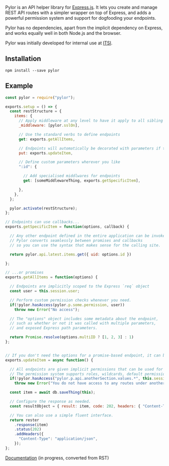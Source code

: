 Pylor is an API helper library for [Express.js](https://expressjs.com/). It lets you create and manage REST API routes with a simpler wrapper on top of Express, and adds a powerful permission system and support for dogfooding your endpoints.

Pylor has no dependencies, apart from the implicit dependency on Express, and works equally well in both Node.js and the browser.

Pylor was initially developed for internal use at [ITSI](https://www.it.si).

Installation
-------------
`npm install --save pylor`

Example
---------

```javascript
const pylor = require("pylor");

exports.setup = () => {
  const restStructure = {
    items: {
      // Apply middleware at any level to have it apply to all sibling and child nodes
      _middleware: [pylor.sslOn],

      // Use the standard verbs to define endpoints
      get: exports.getAllItems,

      // Endpoints will automatically be decorated with parameters if the verb needs it
      put: exports.updateItem,

      // Define custom parameters wherever you like
      ":id": {

        // Add specialised middlwares for endpoints
        get: [someMiddlewareThing, exports.getSpecificItem],

      },
    },
  };

  pylor.activate(restStructure);
};

// Endpoints can use callbacks...
exports.getSpecificItem = function(options, callback) {

  // Any other endpoint defined in the entire application can be invoked.
  // Pylor converts seamlessly between promises and callbacks
  // so you can use the syntax that makes sense for the calling site.

  return pylor.api.latest.items.get({ uid: options.id })

};

// ...or promises
exports.getAllItems = function(options) {

  // Endpoints are implicitly scoped to the Express `req` object
  const user = this.session.user;

  // Perform custom permission checks whenever you need.
  if(!pylor.hasAccess(pylor.p.some.permission, user))
    throw new Error("No access");

  // The "options" object includes some metadata about the endpoint,
  // such as whether or not it was called with multiple parameters,
  // and exposed Express path parameters.

  return Promise.resolve(options.multiID ? [1, 2, 3] : 1)
};


// If you don't need the options for a promise-based endpoint, it can be omitted
exports.updateItem = async function() {

  // All endpoints are given implicit permissions that can be used for access control
  // The permission system supports roles, wildcards, default permissions, and placeholder values
  if(!pylor.hasAccess("pylor.p.api.anotherSection.values.*", this.session.user))
    throw new Error("You do not have access to any routes under anotherSection.values (exclusive)");

  const item = await db.saveThing(this);

  // Configure the response as needed.
  const resultObject = { result: item, code: 202, headers: { "Content-Type": "application/json" } };

  // You can also use a simple fluent interface.
  return rester
    .response(item)
    .status(202)
    .addHeaders({
      "Content-Type": "application/json",
    });
};

```

[Documentation](https://github.com/Pleochism/pylor/blob/master/DOCS.md) (in progress, converted from RST)